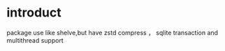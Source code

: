 # introduct
package use like shelve,but have zstd compress ， sqlite transaction and multithread support